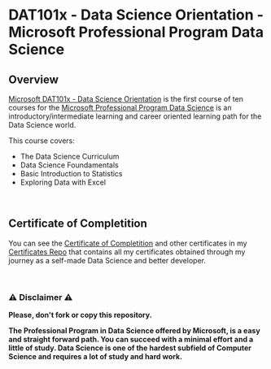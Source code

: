 # DAT101x - Data Science Orientation - Microsoft Professional Program Data Science

## Overview
[Microsoft DAT101x - Data Science Orientation](https://www.edx.org/course/introduction-to-data-science-2) is the first course of ten courses for the [Microsoft Professional Program Data Science](https://www.edx.org/microsoft-professional-program-data-science) is an introductory/intermediate learning and career oriented learning path for the Data Science world.  

This course covers:

- The Data Science Curriculum
- Data Science Foundamentals
- Basic Introduction to Statistics
- Exploring Data with Excel

<br/>

## Certificate of Completition
You can see the [Certificate of Completition](https://github.com/AlessandroCorradini/Certificates/blob/master/Edx%20-%20Microsoft%20DAT101x%20Data%20Science%20Orientation%20Certificate.pdf) and other certificates in my [Certificates Repo](https://github.com/AlessandroCorradini/Certificates) that contains all my certificates obtained through my journey as a self-made Data Science and better developer.

<br/>

### ⚠️ Disclaimer ⚠️
**Please, don't fork or copy this repository.**

**The Professional Program in Data Science offered by Microsoft, is a easy and straight forward path. You can succeed with a minimal effort and a little of study. Data Science is one of the hardest subfield of Computer Science and requires a lot of study and hard work.**